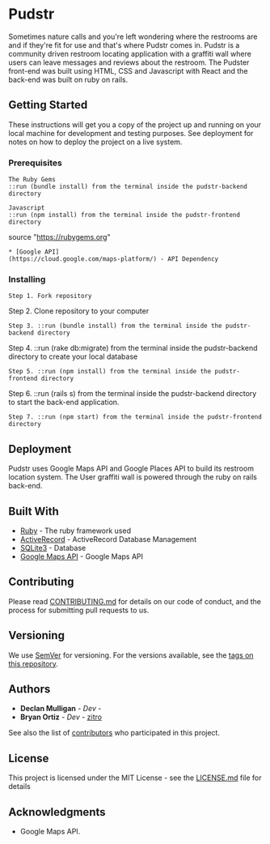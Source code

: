 # Pudstr

Sometimes nature calls and you're left wondering where the restrooms are and if they're fit for use and that's where Pudstr comes in. Pudstr is a community driven restroom locating application with a graffiti wall where users can leave messages and reviews about the restroom. The Pudster front-end was built using HTML, CSS and Javascript with React and the back-end was built on ruby on rails.

## Getting Started

These instructions will get you a copy of the project up and running on your local machine for development and testing purposes. See deployment for notes on how to deploy the project on a live system.

### Prerequisites

```
The Ruby Gems
::run (bundle install) from the terminal inside the pudstr-backend directory

Javascript
::run (npm install) from the terminal inside the pudstr-frontend directory
```

source "https://rubygems.org"
```
* [Google API]
(https://cloud.google.com/maps-platform/) - API Dependency
```

### Installing

```
Step 1. Fork repository

```
Step 2. Clone repository to your computer

```
Step 3. ::run (bundle install) from the terminal inside the pudstr-backend directory

```
Step 4. ::run (rake db:migrate) from the terminal inside the pudstr-backend directory to create your local database

```
Step 5. ::run (npm install) from the terminal inside the pudstr-frontend directory

```
Step 6. ::run (rails s) from the terminal inside the pudstr-backend directory to start the back-end application.

```
Step 7. ::run (npm start) from the terminal inside the pudstr-frontend directory

```

## Deployment

Pudstr uses Google Maps API and Google Places API to build its restroom location system. The User graffiti wall is powered through the ruby on rails back-end.

## Built With

* [Ruby](https://www.ruby-lang.org/en/) - The ruby framework used
* [ActiveRecord](http://guides.rubyonrails.org/active_record_basics.html) - ActiveRecord Database Management
* [SQLite3](https://www.sqlite.org/cli.html) - Database
* [Google Maps API](https://cloud.google.com/maps-platform/) - Google Maps API

## Contributing

Please read [CONTRIBUTING.md](./CONTRIBUTING.md) for details on our code of conduct, and the process for submitting pull requests to us.

## Versioning

We use [SemVer](http://semver.org/) for versioning. For the versions available, see the [tags on this repository](https://github.com/your/project/tags).

## Authors

* **Declan Mulligan** - *Dev* -
* **Bryan Ortiz** - *Dev* - [zitro](https://github.com/zitro)

See also the list of [contributors](https://github.com/your/project/contributors) who participated in this project.

## License

This project is licensed under the MIT License - see the [LICENSE.md](LICENSE.md) file for details

## Acknowledgments

* Google Maps API.

